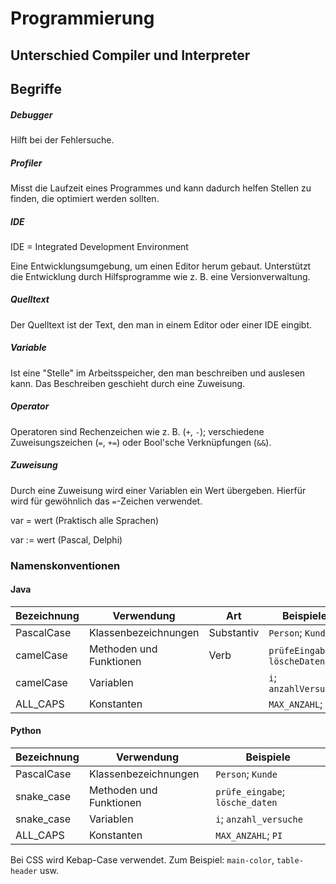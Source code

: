 # Programmierung

## Unterschied Compiler und Interpreter

## Begriffe

##### Debugger

Hilft bei der Fehlersuche.

##### Profiler

Misst die Laufzeit eines Programmes und kann dadurch helfen Stellen zu finden, die optimiert werden sollten.

##### IDE

IDE = Integrated Development Environment

Eine Entwicklungsumgebung, um einen Editor herum gebaut. Unterstützt die Entwicklung durch Hilfsprogramme wie z. B. eine Versionverwaltung.

##### Quelltext

Der Quelltext ist der Text, den man in einem Editor oder einer IDE eingibt.

##### Variable

Ist eine "Stelle" im Arbeitsspeicher, den man beschreiben und auslesen kann. Das Beschreiben geschieht durch eine Zuweisung.

##### Operator

Operatoren sind Rechenzeichen wie z. B. (`+`, `-`); verschiedene Zuweisungszeichen (`=`, `+=`) oder Bool'sche Verknüpfungen (`&&`).

##### Zuweisung

Durch eine Zuweisung wird einer Variablen ein Wert übergeben. Hierfür wird für gewöhnlich das `=`-Zeichen verwendet.

var = wert (Praktisch alle Sprachen)

var := wert (Pascal, Delphi)

### Namenskonventionen

#### Java

|Bezeichnung|Verwendung|Art|Beispiele|
|-|-|-|-|
|PascalCase|Klassenbezeichnungen|Substantiv|`Person`; `Kunde`|
|camelCase|Methoden und Funktionen|Verb|`prüfeEingabe`; `löscheDaten`|
|camelCase|Variablen||`i`; `anzahlVersuche`|
|ALL_CAPS|Konstanten||`MAX_ANZAHL`; `PI`|

#### Python

|Bezeichnung|Verwendung|Beispiele|
|-|-|-|
|PascalCase|Klassenbezeichnungen|`Person`; `Kunde`|
|snake_case|Methoden und Funktionen|`prüfe_eingabe`; `lösche_daten`|
|snake_case|Variablen|`i`; `anzahl_versuche`|
|ALL_CAPS|Konstanten|`MAX_ANZAHL`; `PI`|

Bei CSS wird Kebap-Case verwendet. Zum Beispiel: `main-color`, `table-header` usw.
